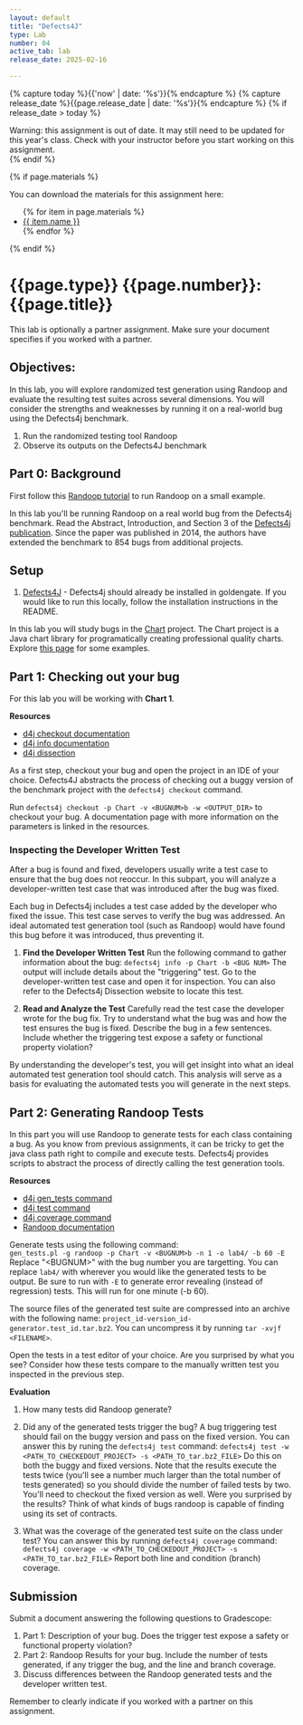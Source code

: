 ```yaml
---
layout: default
title: "Defects4J"
type: Lab
number: 04
active_tab: lab
release_date: 2025-02-16

---
```


<!-- Check whether the assignment is ready to release -->
{% capture today %}{{'now' | date: '%s'}}{% endcapture %}
{% capture release_date %}{{page.release_date | date: '%s'}}{% endcapture %}
{% if release_date > today %} 
<div class="alert alert-danger">
Warning: this assignment is out of date.  It may still need to be updated for this year's class.  Check with your instructor before you start working on this assignment.
</div>
{% endif %}
<!-- End of check whether the assignment is up to date -->


<!-- Check whether the assignment is up to date -->
<!--{% capture this_year %}{{'now' | date: '%Y'}}{% endcapture %}
{% capture due_year %}{{page.due_date | date: '%Y'}}{% endcapture %}
{% if this_year != due_year %} 
<div class="alert alert-danger">
Warning: this assignment is out of date.  It may still need to be updated for this year's class.  Check with your instructor before you start working on this assignment.
</div>
{% endif %}-->
<!-- End of check whether the assignment is up to date -->



{% if page.materials %}
<div class="alert alert-info">
You can download the materials for this assignment here:
<ul>
{% for item in page.materials %}
<li><a href="{{item.url}}">{{ item.name }}</a></li>
{% endfor %}
</ul>

</div>
{% endif %}



{{page.type}} {{page.number}}: {{page.title}}
=============================================================

This lab is optionally a partner assignment. Make sure your document specifies if you worked with a partner.

## Objectives:

In this lab, you will explore randomized test generation using Randoop and evaluate the resulting test suites across several dimensions. You will consider the strengths and weaknesses by running it on a real-world bug using the Defects4j benchmark.

1. Run the randomized testing tool Randoop 
2. Observe its outputs on the Defects4J benchmark

## Part 0: Background

First follow this [Randoop tutorial](https://elizabethdinella.github.io/blog-posts/randoop/) to run Randoop on a small example. 

In this lab you'll be running Randoop on a real world bug from the Defects4j benchmark. Read the Abstract, Introduction, and Section 3 of the [Defects4j publication](https://homes.cs.washington.edu/~mernst/pubs/bug-database-issta2014.pdf). Since the paper was published in 2014, the authors have extended the benchmark to 854 bugs from additional projects.

## Setup
1. [Defects4J](https://github.com/rjust/defects4j) - Defects4j should already be installed in goldengate. If you would like to run this locally, follow the installation instructions in the README. 

In this lab you will study bugs in the [Chart](https://www.jfree.org/jfreechart/) project. The Chart project is a Java chart library for programatically creating professional quality charts. Explore [this page](https://www.jfree.org/jfreechart/samples.html) for some examples.

## Part 1: Checking out your bug

For this lab you will be working with **Chart 1**.

**Resources**
- [d4j checkout documentation](http://defects4j.org/html_doc/d4j/d4j-checkout.html)
- [d4j info documentation](http://defects4j.org/html_doc/d4j/d4j-info.html)
- [d4j dissection](https://program-repair.org/defects4j-dissection/#!/)

As a first step, checkout your bug and open the project in an IDE of your choice. Defects4J abstracts the process of checking out a buggy version of the benchmark project with the `defects4j checkout` command. 

Run `defects4j checkout -p Chart -v <BUGNUM>b -w <OUTPUT_DIR>` to checkout your bug. A documentation page with more information on the parameters is linked in the resources.

### Inspecting the Developer Written Test

After a bug is found and fixed, developers usually write a test case to ensure that the bug does not reoccur. In this subpart, you will analyze a developer-written test case that was introduced after the bug was fixed. 

Each bug in Defects4j includes a test case added by the developer who fixed the issue. This test case serves to verify the bug was addressed. An ideal automated test generation tool (such as Randoop) would have found this bug before it was introduced, thus preventing it.

1. **Find the Developer Written Test**
Run the following command to gather information about the bug:
`defects4j info -p Chart -b <BUG NUM>`
The output will include details about the "triggering" test. Go to the developer-written test case and open it for inspection. You can also refer to the Defects4j Dissection website to locate this test. 


2. **Read and Analyze the Test**
    Carefully read the test case the developer wrote for the bug fix. Try to understand what the bug was and how the test ensures the bug is fixed. Describe the bug in a few sentences. Include whether the triggering test expose a safety or functional property violation?

By understanding the developer's test, you will get insight into what an ideal automated test generation tool should catch. This analysis will serve as a basis for evaluating the automated tests you will generate in the next steps.

## Part 2: Generating Randoop Tests
In this part you will use Randoop to generate tests for each class containing a bug. As you know from previous assignments, it can be tricky to get the java class path right to compile and execute tests. Defects4j provides scripts to abstract the process of directly calling the test generation tools. 

**Resources**
- [d4j gen_tests command](http://defects4j.org/html_doc/gen_tests.html)
- [d4j test command](http://defects4j.org/html_doc/d4j/d4j-test.html)
- [d4j coverage command](http://defects4j.org/html_doc/d4j/d4j-coverage.html)
- [Randoop documentation](https://randoop.github.io/randoop/)

Generate tests using the following command:  
`gen_tests.pl -g randoop -p Chart -v <BUGNUM>b -n 1 -o lab4/ -b 60 -E`
Replace "\<BUGNUM\>" with the bug number you are targetting. 
You can replace `lab4/` with wherever you would like the generated tests to be output. Be sure to run with `-E` to generate error revealing (instead of regression) tests. This will run for one minute (-b 60).

The source files of the generated test suite are compressed into an archive with the following name: `project_id-version_id-generator.test_id.tar.bz2`.  You can uncompress it by running `tar -xvjf <FILENAME>`.

Open the tests in a test editor of your choice. Are you surprised by what you see? Consider how these tests compare to the manually written test you inspected in the previous step. 

**Evaluation**
1. How many tests did Randoop generate? 
2. Did any of the generated tests trigger the bug? A bug triggering test should fail on the buggy version and pass on the fixed version. 
    You can answer this by runing the `defects4j test` command:
    `defects4j test -w <PATH_TO_CHECKEDOUT_PROJECT> -s <PATH_TO_tar.bz2_FILE>`
    Do this on both the buggy and fixed versions. Note that the results execute the tests twice (you'll see a number much larger than the total number of tests generated) so you should divide the number of failed tests by two. You'll need to checkout the fixed version as well. Were you surprised by the results? Think of what kinds of bugs randoop is capable of finding using its set of contracts.

3. What was the coverage of the generated test suite on the class under test? You can answer this by running `defects4j coverage` command:
`defects4j coverage -w <PATH_TO_CHECKEDOUT_PROJECT> -s <PATH_TO_tar.bz2_FILE>` Report both line and condition (branch) coverage.

## Submission
Submit a document answering the following questions to Gradescope:
1. Part 1: Description of your bug. Does the trigger test expose a safety or functional property violation?
2. Part 2: Randoop Results for your bug. Include the number of tests generated, if any trigger the bug, and the line and branch coverage.
3. Discuss differences between the Randoop generated tests and the developer written test. 

Remember to clearly indicate if you worked with a partner on this assignment. 
